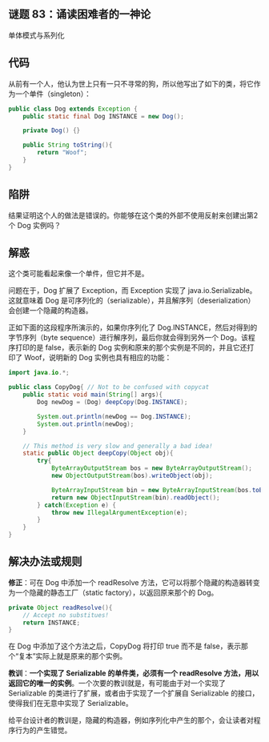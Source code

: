 ## 谜题 83：诵读困难者的一神论  

单体模式与系列化

## 代码

从前有一个人，他认为世上只有一只不寻常的狗，所以他写出了如下的类，将它作为一个单件（singleton）：  

```java
public class Dog extends Exception {
    public static final Dog INSTANCE = new Dog();

    private Dog() {}

    public String toString(){
        return "Woof";
    }
} 
```

## 陷阱

结果证明这个人的做法是错误的。你能够在这个类的外部不使用反射来创建出第2 个 Dog 实例吗？  

## 解惑

这个类可能看起来像一个单件，但它并不是。

问题在于，Dog 扩展了 Exception，而 Exception 实现了 java.io.Serializable。这就意味着 Dog 是可序列化的（serializable），并且解序列（deserialization）会创建一个隐藏的构造器。

正如下面的这段程序所演示的，如果你序列化了 Dog.INSTANCE，然后对得到的字节序列（byte sequence）进行解序列，最后你就会得到另外一个 Dog。该程序打印的是 false，表示新的 Dog 实例和原来的那个实例是不同的，并且它还打印了 Woof，说明新的 Dog 实例也具有相应的功能：      

```java
import java.io.*;

public class CopyDog{ // Not to be confused with copycat
    public static void main(String[] args){
        Dog newDog = (Dog) deepCopy(Dog.INSTANCE);

        System.out.println(newDog == Dog.INSTANCE);
        System.out.println(newDog);
    }

    // This method is very slow and generally a bad idea!
    static public Object deepCopy(Object obj){
        try{
            ByteArrayOutputStream bos = new ByteArrayOutputStream();
            new ObjectOutputStream(bos).writeObject(obj);

            ByteArrayInputStream bin = new ByteArrayInputStream(bos.toByteArray());
            return new ObjectInputStream(bin).readObject();
        } catch(Exception e) {
            throw new IllegalArgumentException(e);
        }
    }
}
```



## 解决办法或规则

**修正**：可在 Dog 中添加一个 readResolve 方法，它可以将那个隐藏的构造器转变为一个隐藏的静态工厂（static factory），以返回原来那个的 Dog。  

```java
private Object readResolve(){
    // Accept no substitues!
    return INSTANCE;
}  
```

在 Dog 中添加了这个方法之后，CopyDog 将打印 true 而不是 false，表示那个“复本”实际上就是原来的那个实例。 

**教训**：**一个实现了 Serializable 的单件类，必须有一个 readResolve 方法，用以返回它的唯一的实例**。一个次要的教训就是，有可能由于对一个实现了 Serializable 的类进行了扩展，或者由于实现了一个扩展自 Serializable 的接口，使得我们在无意中实现了 Serializable。

给平台设计者的教训是，隐藏的构造器，例如序列化中产生的那个，会让读者对程序行为的产生错觉。  